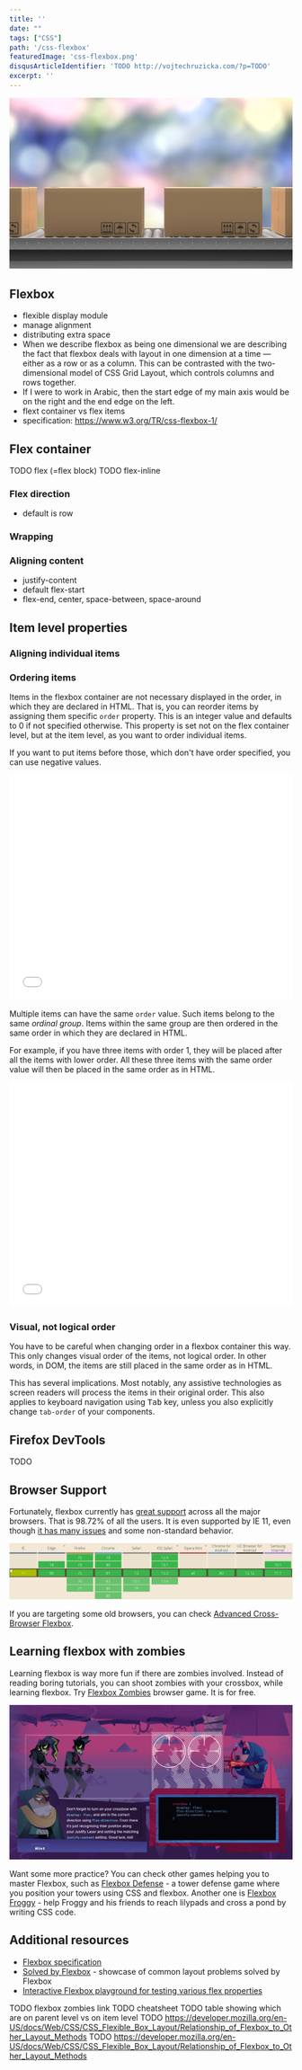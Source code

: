 ```yaml
---
title: ''
date: ""
tags: ["CSS"]
path: '/css-flexbox'
featuredImage: 'css-flexbox.png'
disqusArticleIdentifier: 'TODO http://vojtechruzicka.com/?p=TODO'
excerpt: ''
---
```


![CSS Flexbox](css-flexbox.png)

## Flexbox
- flexible display module
- manage alignment
- distributing extra space
- When we describe flexbox as being one dimensional we are describing the fact that flexbox deals with layout in one dimension at a time — either as a row or as a column. This can be contrasted with the two-dimensional model of CSS Grid Layout, which controls columns and rows together.
- If I were to work in Arabic, then the start edge of my main axis would be on the right and the end edge on the left.
- flext container vs flex items
- specification: https://www.w3.org/TR/css-flexbox-1/


## Flex container

TODO flex (=flex block)
TODO flex-inline

### Flex direction
- default is row

### Wrapping

### Aligning content
- justify-content
- default flex-start
- flex-end, center, space-between, space-around

## Item level properties

### Aligning individual items

### Ordering items
Items in the flexbox container are not necessary displayed in the order, in which they are declared in HTML. That is, you can reorder items by assigning them specific `order` property. This is an integer value and defaults to 0 if not specified otherwise. This property is set not on the flex container level, but at the item level, as you want to order individual items.

If you want to put items before those, which don't have order specified, you can use negative values.

<!-- TODO this can be replaced by simple url once there is support in the gatsby codepen plugin -->
<iframe height="400" scrolling="no" src="//codepen.io/vojtechruz/embed/preview/ZEbGeRO/?height=400&amp;theme-id=light&amp;default-tab="result" frameborder="no" allowtransparency="true" allowfullscreen="true" style="width: 100%;"></iframe>

Multiple items can have the same `order` value. Such items belong to the same *ordinal group*. Items within the same group are then ordered in the same order in which they are declared in HTML.

For example, if you have three items with order 1, they will be placed after all the items with lower order. All these three items with the same order value will then be placed in the same order as in HTML.

<!-- TODO this can be replaced by simple url once there is support in the gatsby codepen plugin -->
<iframe height="400" scrolling="no" src="//codepen.io/vojtechruz/embed/preview/BaoNWGg/?height=400&amp;theme-id=light&amp;default-tab="result" frameborder="no" allowtransparency="true" allowfullscreen="true" style="width: 100%;"></iframe>

### Visual, not logical order
You have to be careful when changing order in a flexbox container this way. This only changes visual order of the items, not logical order. In other words, in DOM, the items are still placed in the same order as in HTML. 

This has several implications. Most notably, any assistive technologies as screen readers will process the items in their original order. This also applies to keyboard navigation using <kbd>Tab</kbd> key, unless you also explicitly change `tab-order` of your components.

## Firefox DevTools
TODO

## Browser Support
Fortunately, flexbox currently has [great support](https://caniuse.com/#feat=flexbox) across all the major browsers. That is 98.72% of all the users. It is even supported by IE 11, even though [it has many issues](https://github.com/philipwalton/flexbugs) and some non-standard behavior.

![Flexbox browser support](flexbox-support.png)

If you are targeting some old browsers, you can check [Advanced Cross-Browser Flexbox](https://dev.opera.com/articles/advanced-cross-browser-flexbox/).

## Learning flexbox with zombies

Learning flexbox is way more fun if there are zombies involved. Instead of reading boring tutorials, you can shoot zombies with your crossbox, while learning flexbox. Try [Flexbox Zombies](https://mastery.games/flexboxzombies/) browser game. It is for free.

![Flexbox Zombies](flexbox-zombies.png)

Want some more practice? You can check other games helping you to master Flexbox, such as [Flexbox Defense](http://www.flexboxdefense.com/) - a tower defense game where you position your towers using CSS and flexbox. Another one is [Flexbox Froggy](https://flexboxfroggy.com/) - help Froggy and his friends to reach lilypads and cross a pond by writing CSS code.

## Additional resources
- [Flexbox specification](https://www.w3.org/TR/css-flexbox-1/)
- [Solved by Flexbox](https://philipwalton.github.io/solved-by-flexbox/) - showcase of common layout problems solved by Flexbox
- [Interactive Flexbox playground for testing various flex properties](https://flexbox.help/)

TODO flexbox zombies link
TODO cheatsheet
TODO table showing which are on parent level vs on item level
TODO https://developer.mozilla.org/en-US/docs/Web/CSS/CSS_Flexible_Box_Layout/Relationship_of_Flexbox_to_Other_Layout_Methods
TODO https://developer.mozilla.org/en-US/docs/Web/CSS/CSS_Flexible_Box_Layout/Relationship_of_Flexbox_to_Other_Layout_Methods